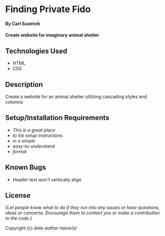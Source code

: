 # Finding Private Fido

#### By Carl Sustrich

#### Create website for imaginary animal shelter

## Technologies Used

* HTML
* CSS

## Description
Create a website for an animal shelter utilizing cascading styles and columns

## Setup/Installation Requirements

* _This is a great place_
* _to list setup instructions_
* _in a simple_
* _easy-to-understand_
* _format_

## Known Bugs

* Header text won't vertically align

## License

_{Let people know what to do if they run into any issues or have questions, ideas or concerns.  Encourage them to contact you or make a contribution to the code.}_

Copyright (c) _date_ _author name(s)_
